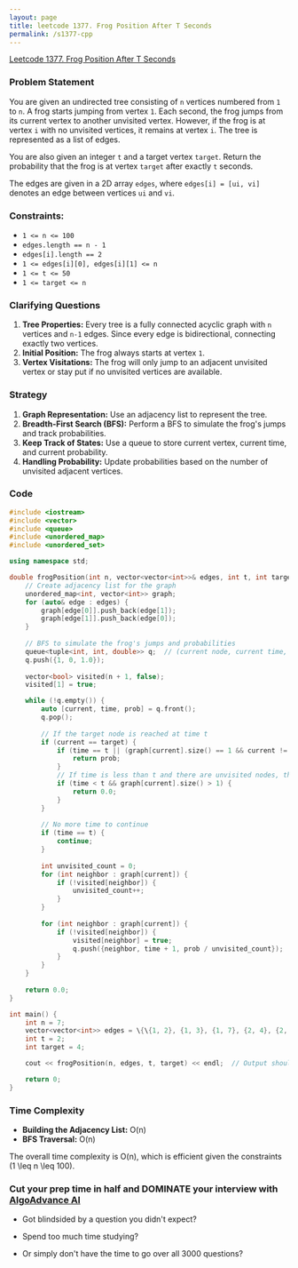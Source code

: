 ```yaml
---
layout: page
title: leetcode 1377. Frog Position After T Seconds
permalink: /s1377-cpp
---
```

[Leetcode 1377. Frog Position After T Seconds](https://algoadvance.github.io/algoadvance/l1377)
### Problem Statement

You are given an undirected tree consisting of `n` vertices numbered from `1` to `n`. A frog starts jumping from vertex `1`. Each second, the frog jumps from its current vertex to another unvisited vertex. However, if the frog is at vertex `i` with no unvisited vertices, it remains at vertex `i`. The tree is represented as a list of edges.

You are also given an integer `t` and a target vertex `target`. Return the probability that the frog is at vertex `target` after exactly `t` seconds.

The edges are given in a 2D array `edges`, where `edges[i] = [ui, vi]` denotes an edge between vertices `ui` and `vi`.

### Constraints:
- `1 <= n <= 100`
- `edges.length == n - 1`
- `edges[i].length == 2`
- `1 <= edges[i][0], edges[i][1] <= n`
- `1 <= t <= 50`
- `1 <= target <= n`

### Clarifying Questions
1. **Tree Properties:** Every tree is a fully connected acyclic graph with `n` vertices and `n-1` edges. Since every edge is bidirectional, connecting exactly two vertices.
2. **Initial Position:** The frog always starts at vertex `1`.
3. **Vertex Visitations:** The frog will only jump to an adjacent unvisited vertex or stay put if no unvisited vertices are available.

### Strategy
1. **Graph Representation:** Use an adjacency list to represent the tree.
2. **Breadth-First Search (BFS):** Perform a BFS to simulate the frog's jumps and track probabilities.
3. **Keep Track of States:** Use a queue to store current vertex, current time, and current probability.
4. **Handling Probability:** Update probabilities based on the number of unvisited adjacent vertices.

### Code

```cpp
#include <iostream>
#include <vector>
#include <queue>
#include <unordered_map>
#include <unordered_set>

using namespace std;

double frogPosition(int n, vector<vector<int>>& edges, int t, int target) {
    // Create adjacency list for the graph
    unordered_map<int, vector<int>> graph;
    for (auto& edge : edges) {
        graph[edge[0]].push_back(edge[1]);
        graph[edge[1]].push_back(edge[0]);
    }
    
    // BFS to simulate the frog's jumps and probabilities
    queue<tuple<int, int, double>> q;  // (current node, current time, current probability)
    q.push({1, 0, 1.0});
    
    vector<bool> visited(n + 1, false);
    visited[1] = true;

    while (!q.empty()) {
        auto [current, time, prob] = q.front();
        q.pop();
        
        // If the target node is reached at time t
        if (current == target) {
            if (time == t || (graph[current].size() == 1 && current != 1)) {
                return prob;
            }
            // If time is less than t and there are unvisited nodes, the frog can move
            if (time < t && graph[current].size() > 1) {
                return 0.0;
            }
        }
        
        // No more time to continue
        if (time == t) {
            continue;
        }
        
        int unvisited_count = 0;
        for (int neighbor : graph[current]) {
            if (!visited[neighbor]) {
                unvisited_count++;
            }
        }
        
        for (int neighbor : graph[current]) {
            if (!visited[neighbor]) {
                visited[neighbor] = true;
                q.push({neighbor, time + 1, prob / unvisited_count});
            }
        }
    }
    
    return 0.0;
}

int main() {
    int n = 7;
    vector<vector<int>> edges = \{\{1, 2}, {1, 3}, {1, 7}, {2, 4}, {2, 6}, {3, 5}};
    int t = 2;
    int target = 4;

    cout << frogPosition(n, edges, t, target) << endl;  // Output should be 0.16666666666666666

    return 0;
}
```

### Time Complexity
- **Building the Adjacency List:** O(n)
- **BFS Traversal:** O(n)

The overall time complexity is O(n), which is efficient given the constraints \(1 \leq n \leq 100\).


### Cut your prep time in half and DOMINATE your interview with [AlgoAdvance AI](https://algoAdvance.com)

- Got blindsided by a question you didn't expect?

- Spend too much time studying?

- Or simply don't have the time to go over all 3000 questions?

